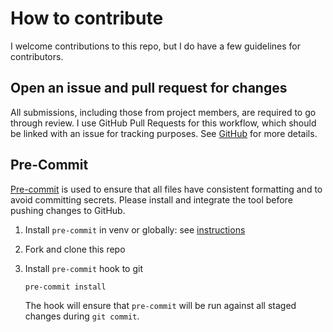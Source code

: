 # How to contribute

I welcome contributions to this repo, but I do have a few guidelines for
contributors.

## Open an issue and pull request for changes

All submissions, including those from project members, are required to go through
review. I use GitHub Pull Requests for this workflow, which should be linked with
an issue for tracking purposes.
See [GitHub](https://help.github.com/articles/about-pull-requests/) for more details.

## Pre-Commit

[Pre-commit](https://pre-commit.com/) is used to ensure that all files have
consistent formatting and to avoid committing secrets. Please install and
integrate the tool before pushing changes to GitHub.

1. Install `pre-commit` in venv or globally: see [instructions](https://pre-commit.com/#installation)
2. Fork and clone this repo
3. Install `pre-commit` hook to git

   ```shell
   pre-commit install
   ```

   The hook will ensure that `pre-commit` will be run against all staged changes
   during `git commit`.
